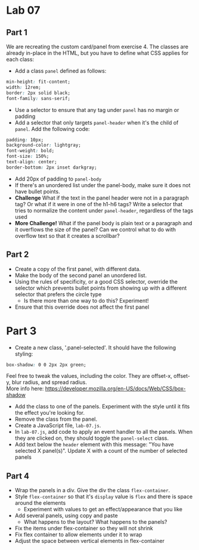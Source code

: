 # Lab 07

## Part 1

We are recreating the custom card/panel from exercise 4. The classes are already in-place in the HTML,
but you have to define what CSS applies for each class:

- Add a class `panel` defined as follows:

```css
min-height: fit-content;
width: 12rem;
border: 2px solid black;
font-family: sans-serif;
```

- Use a selector to ensure that any tag under `panel` has no margin or padding
- Add a selector that only targets `panel-header` when it's the child of `panel`.
  Add the following code:

```css
padding: 10px;
background-color: lightgray;
font-weight: bold;
font-size: 150%;
text-align: center;
border-bottom: 2px inset darkgray;
```

- Add 20px of padding to `panel-body`
- If there's an unordered list under the panel-body, make sure it does not have bullet points.
- **Challenge** What if the text in the panel header were not in a paragraph tag? Or what if it were in one of the h1-h6 tags? Write a selector that tries to normalize the content under `panel-header`, regardless of the tags used
- **More Challenge!** What if the panel body is plain text or a paragraph and it overflows the size of the panel? Can we control what to do with overflow text so that it creates a scrollbar?

## Part 2

- Create a copy of the first panel, with different data.
- Make the body of the second panel an unordered list.
- Using the rules of specificity, or a good CSS selector, override the selector which prevents bullet points from showing up
  with a different selector that prefers the circle type
  - Is there more than one way to do this? Experiment!
- Ensure that this override does not affect the first panel

# Part 3

- Create a new class, '.panel-selected'. It should have the following styling:

```css
box-shadow: 0 0 2px 2px green;
```

Feel free to tweak the values, including the color. They are offset-x, offset-y, blur radius, and spread radius.  
More info here: https://developer.mozilla.org/en-US/docs/Web/CSS/box-shadow

- Add the class to one of the panels. Experiment with the style until it fits the effect you're looking for.
- Remove the class from the panel.
- Create a JavaScript file, `lab-07.js`.
- In `lab-07.js`, add code to apply an event handler to all the panels. When they are clicked on, they should toggle the `panel-select` class.
- Add text below the `header` element with this message: "You have selected X panel(s)". Update X with a count of the number
  of selected panels

## Part 4

- Wrap the panels in a div. Give the div the class `flex-container`. 
- Style `flex-container` so that it's `display` value is `flex` and there is space around the elements
  - Experiment with values to get an effect/appearance that you like
- Add several panels, using copy and paste
  - What happens to the layout? What happens to the panels?
- Fix the items under flex-container so they will not shrink
- Fix flex container to allow elements under it to wrap
- Adjust the space between vertical elements in flex-container